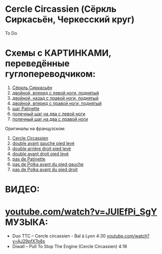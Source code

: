 Cercle Circassien (Сёркль Сиркасьён, Черкесский круг)
=====================================================
To Do

Схемы с КАРТИНКАМИ, переведённые гуглопереводчиком:
===================================================
1. [Сёркль Сиркасьён](https://translate.google.ru/translate?sl=auto&tl=ru&js=y&prev=_t&hl=en&ie=UTF-8&u=http%3A%2F%2Fdansesbretonnes.gwalarn.org%2Fdanses%2Fcercle_circassien.html&edit-text=)
2. [двойной, вперед с левой ноги, поднятый](https://translate.google.ru/translate?hl=en&sl=fr&tl=ru&u=http%3A%2F%2Fdansesbretonnes.gwalarn.org%2Fbases%2Fdouble_avant_gauche_pied_leve.html)
3. [двойной, назад с правой ноги, поднятый](https://translate.google.ru/translate?hl=en&sl=fr&tl=ru&u=http%3A%2F%2Fdansesbretonnes.gwalarn.org%2Fbases%2Fdouble_arriere_droit_pied_leve.html)
4. [двойной, вперед с правой ноги, поднятый](https://translate.google.ru/translate?hl=en&sl=fr&tl=ru&u=http%3A%2F%2Fdansesbretonnes.gwalarn.org%2Fbases%2Fdouble_avant_droit_pied_leve.html)
5. [шаг Patinette](https://translate.google.ru/translate?hl=en&sl=fr&tl=ru&u=http%3A%2F%2Fdansesbretonnes.gwalarn.org%2Fbases%2Fpas_de_patinette.html)
6. [полечный шаг на два с левой ноги](https://translate.google.ru/translate?hl=en&sl=fr&tl=ru&u=http%3A%2F%2Fdansesbretonnes.gwalarn.org%2Fbases%2Fpas_de_polka_avant_gauche.html)
7. [полечный шаг на два с правой ноги](https://translate.google.ru/translate?hl=en&sl=fr&tl=ru&u=http%3A%2F%2Fdansesbretonnes.gwalarn.org%2Fbases%2Fpas_de_polka_avant_droit.html)

Оригиналы на французском:

1. [Cercle Circassien](http://dansesbretonnes.gwalarn.org/danses/cercle_circassien.html)
2. [double avant gauche pied levé](http://dansesbretonnes.gwalarn.org/bases/double_avant_gauche_pied_leve.html)
3. [double arrière droit pied levé](http://dansesbretonnes.gwalarn.org/bases/double_arriere_droit_pied_leve.html)
4. [double avant droit pied levé](http://dansesbretonnes.gwalarn.org/bases/double_avant_droit_pied_leve.html)
5. [pas de Patinette](http://dansesbretonnes.gwalarn.org/bases/pas_de_patinette.html)
6. [pas de Polka avant du pied gauche](http://dansesbretonnes.gwalarn.org/bases/pas_de_polka_avant_gauche.html)
7. [pas de Polka avant du pied droit](http://dansesbretonnes.gwalarn.org/bases/pas_de_polka_avant_droit.html)

ВИДЕО:
======
[youtube.com/watch?v=JUIEfPi_SgY](https://www.youtube.com/watch?v=JUIEfPi_SgY)
МУЗЫКА:
=======
- Duo TTC – Cercle circassien - Bal à Lyon 4:30 [youtube.com/watch?v=AJ29pfX7p8s](https://www.youtube.com/watch?v=AJ29pfX7p8s)
- Diwall – Pull To Stop The Engine (Cercle Circassien) 4:18
